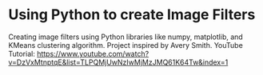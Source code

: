 # Using Python to create Image Filters
Creating image filters using Python libraries like numpy, matplotlib, and KMeans clustering algorithm. 
Project inspired by Avery Smith. 
YouTube Tutorial: https://www.youtube.com/watch?v=DzVxMtnptqE&list=TLPQMjUwNzIwMjMzJMQ61K64Tw&index=1
